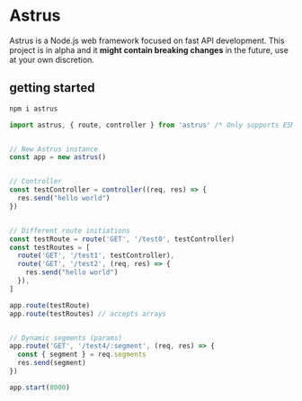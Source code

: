 # Astrus
Astrus is a Node.js web framework focused on fast API development. This project is in alpha and it **might contain breaking changes** in the future, use at your own discretion.

## getting started

```bash
npm i astrus
```

```javascript
import astrus, { route, controller } from 'astrus' /* Only supports ESM */


// New Astrus instance
const app = new astrus()


// Controller
const testController = controller((req, res) => {
  res.send("hello world")
})


// Different route initiations
const testRoute = route('GET', '/test0', testController)
const testRoutes = [
  route('GET', '/test1', testController),
  route('GET', '/test2', (req, res) => {
    res.send("hello world")
  }),
]

app.route(testRoute)
app.route(testRoutes) // accepts arrays


// Dynamic segments (params)
app.route('GET', '/test4/:segment', (req, res) => {
  const { segment } = req.segments
  res.send(segment)
})

app.start(8000)
```

